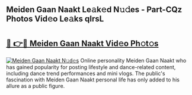 ## Meiden Gaan Naakt Le𝚊k𝚎d N𝚞𝚍es - Part-CQz Photos Vid𝚎o Le𝚊ks qIrsL

# <h2><a href="http://fb2mait.evod.top/?m=Meiden+Gaan+Naakt">🔗 👉🔴 Meiden Gaan Naakt Vid𝚎o Ph𝚘t𝚘s</a></h2>

[![Meiden Gaan Naakt N𝚞d𝚎s](https://i.imgur.com/8V9OHl7.gif)](http://fb2mait.evod.top/?m=Meiden+Gaan+Naakt)
Online personality Meiden Gaan Naakt who has gained popularity for posting lifestyle and dance-related content, including dance trend performances and mini vlogs. The public's fascination with Meiden Gaan Naakt personal life has only added to his allure as a public figure. 
